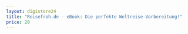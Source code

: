```yaml
---
layout: digistore24
title: "Reisefroh.de - eBook: Die perfekte Weltreise-Vorbereitung!"
price: 20
---
```

